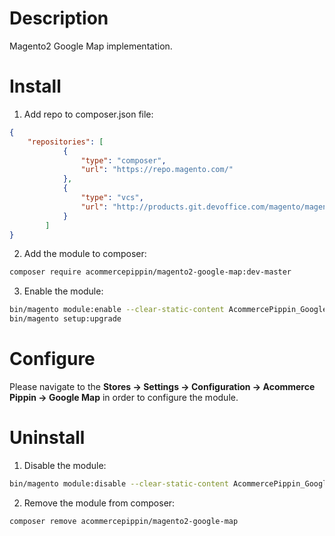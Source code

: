 Description
===========
Magento2 Google Map implementation.

Install
=======

1. Add repo to composer.json file:
```json
{
    "repositories": [
            {
                "type": "composer",
                "url": "https://repo.magento.com/"
            },
            {
                "type": "vcs",
                "url": "http://products.git.devoffice.com/magento/magento2-google-map.git"
            }
        ]
}
```

2. Add the module to composer:
```bash
composer require acommercepippin/magento2-google-map:dev-master
```

3. Enable the module:
```bash
bin/magento module:enable --clear-static-content AcommercePippin_GoogleMap
bin/magento setup:upgrade
```

Configure
=========

Please navigate to the **Stores -> Settings -> Configuration -> Acommerce Pippin -> Google Map** in order to configure the module.

Uninstall
=========

1. Disable the module:
```bash
bin/magento module:disable --clear-static-content AcommercePippin_GoogleMap
```

2. Remove the module from composer:
```bash
composer remove acommercepippin/magento2-google-map
```